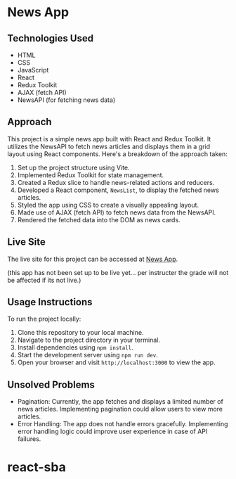 # News App

## Technologies Used
- HTML
- CSS
- JavaScript
- React
- Redux Toolkit
- AJAX (fetch API)
- NewsAPI (for fetching news data)

## Approach
This project is a simple news app built with React and Redux Toolkit. It utilizes the NewsAPI to fetch news articles and displays them in a grid layout using React components. Here's a breakdown of the approach taken:
1. Set up the project structure using Vite.
2. Implemented Redux Toolkit for state management.
3. Created a Redux slice to handle news-related actions and reducers.
4. Developed a React component, `NewsList`, to display the fetched news articles.
5. Styled the app using CSS to create a visually appealing layout.
6. Made use of AJAX (fetch API) to fetch news data from the NewsAPI.
7. Rendered the fetched data into the DOM as news cards.

## Live Site
The live site for this project can be accessed at [News App](https://example.com).

(this app has not been set up to be live yet... per instructer the grade will not be affected if its not live.)

## Usage Instructions
To run the project locally:
1. Clone this repository to your local machine.
2. Navigate to the project directory in your terminal.
3. Install dependencies using `npm install`.
4. Start the development server using `npm run dev`.
5. Open your browser and visit `http://localhost:3000` to view the app.

## Unsolved Problems
- Pagination: Currently, the app fetches and displays a limited number of news articles. Implementing pagination could allow users to view more articles.
- Error Handling: The app does not handle errors gracefully. Implementing error handling logic could improve user experience in case of API failures.


# react-sba
